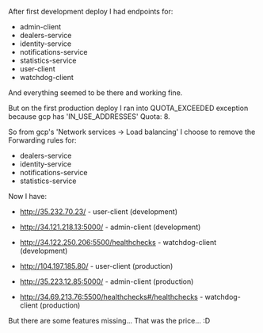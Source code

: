 After first development deploy I had endpoints for:
  - admin-client
  - dealers-service
  - identity-service
  - notifications-service
  - statistics-service
  - user-client
  - watchdog-client

And everything seemed to be there and working fine.

But on the first production deploy I ran into QUOTA_EXCEEDED exception because gcp has 'IN_USE_ADDRESSES' Quota: 8.

So from gcp's 'Network services -> Load balancing' I choose to remove the Forwarding rules for:
- dealers-service
- identity-service
- notifications-service
- statistics-service

Now I have:

- http://35.232.70.23/ - user-client (development)

- http://34.121.218.13:5000/ - admin-client (development)

- http://34.122.250.206:5500/healthchecks - watchdog-client (development)

- http://104.197.185.80/ - user-client (production)

- http://35.223.12.85:5000/ - admin-client (production)

- http://34.69.213.76:5500/healthchecks#/healthchecks - watchdog-client (production)

But there are some features missing... That was the price... :D
